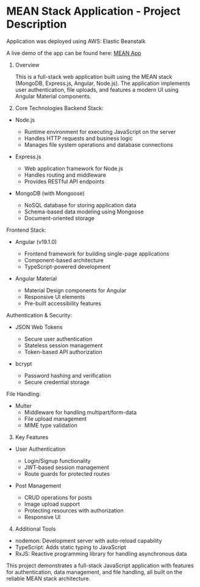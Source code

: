 # MEAN Stack Application - Project Description

Application was deployed using AWS: Elastic Beanstalk

A live demo of the app can be found here: [MEAN App](http://node-angular-env.eba-v6xda7ej.eu-north-1.elasticbeanstalk.com/)

1. Overview

   This is a full-stack web application built using the MEAN stack (MongoDB, Express.js, Angular, Node.js). The application implements user authentication, file uploads, and features a modern UI using Angular Material components.

2. Core Technologies
   Backend Stack:

- Node.js

  - Runtime environment for executing JavaScript on the server
  - Handles HTTP requests and business logic
  - Manages file system operations and database connections

- Express.js

  - Web application framework for Node.js
  - Handles routing and middleware
  - Provides RESTful API endpoints

- MongoDB (with Mongoose)
  - NoSQL database for storing application data
  - Schema-based data modeling using Mongoose
  - Document-oriented storage

Frontend Stack:

- Angular (v19.1.0)

  - Frontend framework for building single-page applications
  - Component-based architecture
  - TypeScript-powered development

- Angular Material
  - Material Design components for Angular
  - Responsive UI elements
  - Pre-built accessibility features

Authentication & Security:

- JSON Web Tokens

  - Secure user authentication
  - Stateless session management
  - Token-based API authorization

- bcrypt
  - Password hashing and verification
  - Secure credential storage

File Handling:

- Multer
  - Middleware for handling multipart/form-data
  - File upload management
  - MIME type validation

3. Key Features

- User Authentication

  - Login/Signup functionality
  - JWT-based session management
  - Route guards for protected routes

- Post Management

  - CRUD operations for posts
  - Image upload support
  - Protecting resources with authorization
  - Responsive UI

4. Additional Tools

- nodemon: Development server with auto-reload capability
- TypeScript: Adds static typing to JavaScript
- RxJS: Reactive programming library for handling asynchronous data

This project demonstrates a full-stack JavaScript application with features for authentication, data management, and file handling, all built on the reliable MEAN stack architecture.
